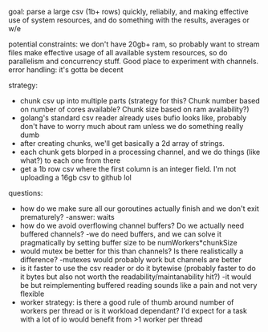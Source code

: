 goal:
parse a large csv (1b+ rows) quickly, reliabily, and making effective use of system resources, and do something with the results, averages or w/e

potential constraints:
we don't have 20gb+ ram, so probably want to stream files
make effective usage of all available system resources, so do parallelism and concurrency stuff. Good place to experiment with channels.
error handling: it's gotta be decent

strategy:
- chunk csv up into multiple parts (strategy for this? Chunk number based on number of cores available? Chunk size based on ram availability?)
- golang's standard csv reader already uses bufio looks like, probably don't have to worry much about ram unless we do something really dumb
- after creating chunks, we'll get basically a 2d array of strings.
- each chunk gets blorped in a processing channel, and we do things (like what?) to each one from there
- get a 1b row csv where the first column is an integer field. I'm not uploading a 16gb csv to github lol

questions:
- how do we make sure all our goroutines actually finish and we don't exit prematurely?
  -answer: waits
- how do we avoid overflowing channel buffers? Do we actually need buffered channels?
  -we do need buffers, and we can solve it pragmatically by setting buffer size to be numWorkers*chunkSize
- would mutex be better for this than channels? Is there realistically a difference?
  -mutexes would probably work but channels are better
- is it faster to use the csv reader or do it bytewise (probably faster to do it bytes but also not worth the readability/maintanability hit?)
  -it would be but reimplementing buffered reading sounds like a pain and not very flexible
- worker strategy: is there a good rule of thumb around number of workers per thread or is it workload dependant? I'd expect for a task with a lot of io would benefit from >1 worker per thread
